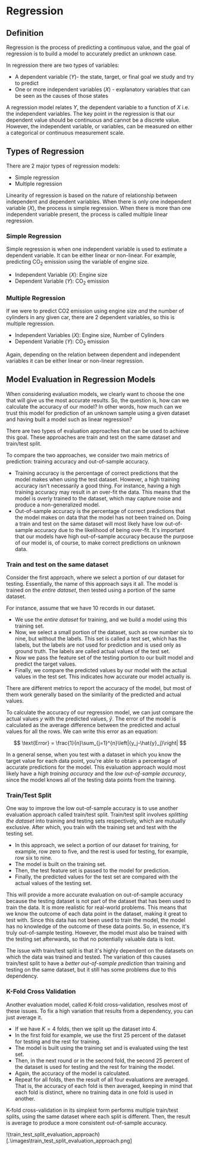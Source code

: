 # Regression

## Definition
Regression is the process of predicting a continuous value, and the goal of regression is to build a model to accurately predict an unknown case.

In regression there are two types of variables:
- A dependent variable ($Y$)- the state, target, or final goal we study and try to predict
- One or more independent variables ($X$) - explanatory variables that can be seen as the causes of those states

A regression model relates $Y$, the dependent variable to a function of $X$ i.e. the independent variables. The key point in the regression is that our dependent value should be continuous and cannot be a discrete value. However, the independent variable, or variables, can be measured on either a categorical or continuous measurement scale. 


## Types of Regression

There are 2 major types of regression models:
- Simple regression
- Multiple regression

Linearity of regression is based on the nature of relationship between independent and dependent variables. When there is only one independent variable ($X$), the process is simple regression. When there is more than one independent variable present, the process is called multiple linear regression.

### Simple Regression
Simple regression is when one independent variable is used to estimate a dependent variable. It can be either linear or non-linear. For example, predicting CO$_2$ emission using the variable of engine size.
- Independent Variable ($X$): Engine size
- Dependent Variable ($Y$): CO$_2$ emission

### Multiple Regression
If we were to predict CO2 emission using engine size *and* the number of cylinders in any given car, there are 2 dependent variables, so this is multiple regression.
- Independent Variables ($X$): Engine size, Number of Cylinders
- Dependent Variable ($Y$): CO$_2$ emission

Again, depending on the relation between dependent and independent variables it can be either linear or non-linear regression. 


## Model Evaluation in Regression Models

When considering evaluation models, we clearly want to choose the one that will give us the most accurate results. So, the question is, how can we calculate the accuracy of our model? In other words, how much can we trust this model for prediction of an unknown sample using a given dataset and having built a model such as linear regression? 

There are two types of evaluation approaches that can be used to achieve this goal. These approaches are train and test on the same dataset and train/test split. 

To compare the two approaches, we consider two main metrics of prediction: training accuracy and out-of-sample accuracy.

- Training accuracy is the percentage of correct predictions that the model makes when using the test dataset. However, a high training accuracy isn't necessarily a good thing. For instance, having a high training accuracy may result in an over-fit the data. This means that the model is overly trained to the dataset, which may capture noise and produce a non-generalized model.
- Out-of-sample accuracy is the percentage of correct predictions that the model makes on data that the model has not been trained on. Doing a train and test on the same dataset will most likely have low out-of-sample accuracy due to the likelihood of being over-fit. It's important that our models have high out-of-sample accuracy because the purpose of our model is, of course, to make correct predictions on unknown data.


### Train and test on the same dataset
Consider the first approach, where we select a portion of our dataset for testing. Essentially, the name of this approach says it all. The model is trained on the *entire dataset*, then tested using a portion of the same dataset.

For instance, assume that we have 10 records in our dataset. 
- We use the *entire dataset* for training, and we build a model using this training set. 
- Now, we select a small portion of the dataset, such as row number six to nine, but without the labels.  This set is called a test set, which has the labels, but the labels are not used for prediction and is used only as ground truth. The labels are called actual values of the test set. 
- Now we pass the feature set of the testing portion to our built model and predict the target values. 
- Finally, we compare the predicted values by our model with the actual values in the test set. This indicates how accurate our model actually is. 

There are different metrics to report the accuracy of the model, but most of them work generally based on the similarity of the predicted and actual values.


To calculate the accuracy of our regression model, we can just compare the actual values $y$ with the predicted values, $\hat{y}$. The error of the model is calculated as the average difference between the predicted and actual values for all the rows. We can write this error as an equation: 

$$ \text{Error} = \frac{1}{n}\sum_{j=1}^{n}\left|{y_j-\hat{y}_j}\right| $$

In a general sense, when you test with a dataset in which you know the target value for each data point, you're able to obtain a percentage of accurate predictions for the model. This evaluation approach would most likely have a *high training accuracy* and the *low out-of-sample accuracy*, since the model knows all of the testing data points from the training. 

### Train/Test Split
One way to improve the low out-of-sample accuracy is to use another evaluation approach called train/test split. 
Train/test split involves *splitting the dataset* into training and testing sets respectively, which are mutually exclusive. After which, you train with the training set and test with the testing set.

- In this approach, we select a portion of our dataset for training, for example, row zero to five, and the rest is used for testing, for example, row six to nine.
- The model is built on the training set.
- Then, the test feature set is passed to the model for prediction. 
- Finally, the predicted values for the test set are compared with the actual values of the testing set. 

This will provide a more accurate evaluation on out-of-sample accuracy because the testing dataset is not part of the dataset that has been used to train the data. It is more realistic for real-world problems. This means that we know the outcome of each data point in the dataset, making it great to test with. Since this data has not been used to train the model, the model has no knowledge of the outcome of these data points. So, in essence, it's truly out-of-sample testing. However, the model must also be trained with the testing set afterwards, so that no potentially valuable data is lost. 

The issue with train/test split is that it's highly dependent on the datasets on which the data was trained and tested. The variation of this causes train/test split to have a *better out-of-sample prediction* than training and testing on the same dataset, but it still has some problems due to this dependency.

### K-Fold Cross Validation
Another evaluation model, called K-fold cross-validation, resolves most of these issues. To fix a high variation that results from a dependency, you can just average it.

- If we have $K=4$ folds, then we split up the dataset into $4$. 
- In the first fold for example, we use the first 25 percent of the dataset for testing and the rest for training. 
- The model is built using the training set and is evaluated using the test set. 
- Then, in the next round or in the second fold, the second 25 percent of the dataset is used for testing and the rest for training the model. 
- Again, the accuracy of the model is calculated. 
- Repeat for all folds, then the result of all four evaluations are averaged. That is, the accuracy of each fold is then averaged, keeping in mind that each fold is distinct, where no training data in one fold is used in another. 

K-fold cross-validation in its simplest form performs multiple train/test splits, using the same dataset where each split is different. Then, the result is average to produce a more consistent out-of-sample accuracy. 

!(train_test_split_evaluation_approach)[.\images\train_test_split_evaluation_approach.png]